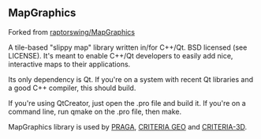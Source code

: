 ## MapGraphics

Forked from [raptorswing/MapGraphics](https://github.com/raptorswing/MapGraphics)

A tile-based "slippy map" library written in/for C++/Qt. BSD licensed (see LICENSE). 
It's meant to enable C++/Qt developers to easily add nice, interactive maps to their applications.

Its only dependency is Qt. If you're on a system with recent Qt libraries and a good C++ compiler, this should build.

If you're using QtCreator, just open the .pro file and build it. If you're on a command line, run qmake on the .pro file, then make.

MapGraphics library is used by [PRAGA](https://github.com/ARPA-SIMC/PRAGA), [CRITERIA GEO](https://github.com/ARPA-SIMC/CRITERIA1D) 
and [CRITERIA-3D](https://github.com/ARPA-SIMC/CRITERIA3D).
